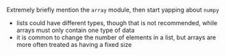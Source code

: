 Extremely briefly mention the `array` module, then start yapping about `numpy`

- lists could have different types, though that is not recommended, while arrays must only contain one type of data
- it is common to change the number of elements in a list, but arrays are more often treated as having a fixed size